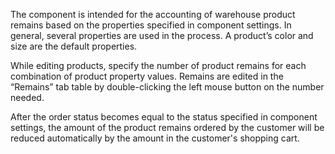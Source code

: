 The component is intended for the accounting of warehouse product remains based on the properties specified in component settings. In general, several properties are used in the process. A product’s color and size are the default properties.

While editing products, specify the number of product remains for each combination of product property values. Remains are edited in the “Remains” tab table by double-clicking the left mouse button on the number needed.

After the order status becomes equal to the status specified in component settings, the amount of the product remains ordered by the customer will be reduced automatically by the amount in the customer's shopping cart.
